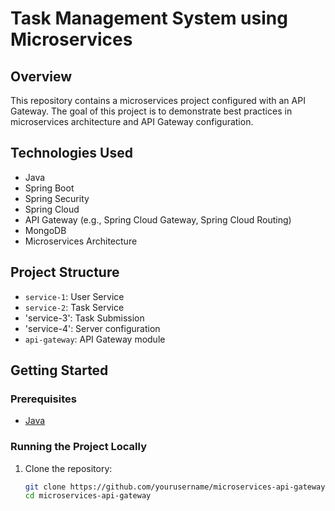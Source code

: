 # Task Management System using Microservices

## Overview

This repository contains a microservices project configured with an API Gateway. The goal of this project is to demonstrate best practices in microservices architecture and API Gateway configuration.

## Technologies Used

- Java
- Spring Boot
- Spring Security
- Spring Cloud
- API Gateway (e.g., Spring Cloud Gateway, Spring Cloud Routing)
- MongoDB 
- Microservices Architecture

## Project Structure

- `service-1`: User Service
- `service-2`: Task Service
- 'service-3': Task Submission
- 'service-4': Server configuration
- `api-gateway`: API Gateway module

## Getting Started

### Prerequisites

- [Java](https://www.oracle.com/java/technologies/javase-downloads.html)

### Running the Project Locally

1. Clone the repository:

   ```bash
   git clone https://github.com/yourusername/microservices-api-gateway.git
   cd microservices-api-gateway
